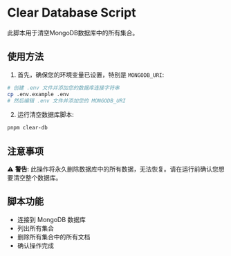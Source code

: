 # Clear Database Script

此脚本用于清空MongoDB数据库中的所有集合。

## 使用方法

1. 首先，确保您的环境变量已设置，特别是 `MONGODB_URI`:

```bash
# 创建 .env 文件并添加您的数据库连接字符串
cp .env.example .env
# 然后编辑 .env 文件并添加您的 MONGODB_URI
```

2. 运行清空数据库脚本:

```bash
pnpm clear-db
```

## 注意事项

⚠️  **警告**: 此操作将永久删除数据库中的所有数据，无法恢复。请在运行前确认您想要清空整个数据库。

## 脚本功能

- 连接到 MongoDB 数据库
- 列出所有集合
- 删除所有集合中的所有文档
- 确认操作完成